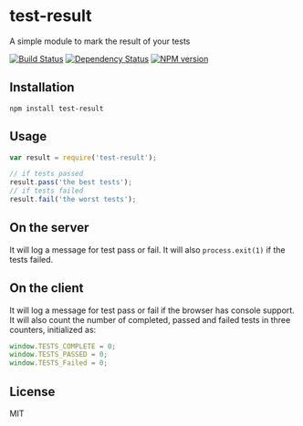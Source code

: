 # test-result

A simple module to mark the result of your tests

[![Build Status](https://img.shields.io/travis/ForbesLindesay/test-result/master.svg)](https://travis-ci.org/ForbesLindesay/test-result)
[![Dependency Status](https://img.shields.io/gemnasium/ForbesLindesay/test-result.svg)](https://gemnasium.com/ForbesLindesay/test-result)
[![NPM version](https://img.shields.io/npm/v/test-result.svg)](https://www.npmjs.org/package/test-result)

## Installation

    npm install test-result

## Usage

```js
var result = require('test-result');

// if tests passed
result.pass('the best tests');
// if tests failed
result.fail('the worst tests');
```

## On the server

It will log a message for test pass or fail.  It will also `process.exit(1)` if the tests failed.

## On the client

It will log a message for test pass or fail if the browser has console support.  It will also count the number of completed, passed and failed tests in three counters, initialized as:

```js
window.TESTS_COMPLETE = 0;
window.TESTS_PASSED = 0;
window.TESTS_Failed = 0;
```

## License

  MIT
